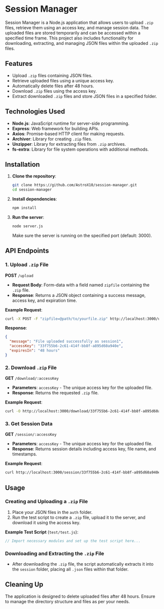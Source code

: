 # Session Manager

Session Manager is a Node.js application that allows users to upload `.zip` files, retrieve them using an access key, and manage session data. The uploaded files are stored temporarily and can be accessed within a specified time frame. This project also includes functionality for downloading, extracting, and managing JSON files within the uploaded `.zip` files.

## Features

- Upload `.zip` files containing JSON files.
- Retrieve uploaded files using a unique access key.
- Automatically delete files after 48 hours.
- Download `.zip` files using the access key.
- Extract downloaded `.zip` files and store JSON files in a specified folder.

## Technologies Used

- **Node.js**: JavaScript runtime for server-side programming.
- **Express**: Web framework for building APIs.
- **Axios**: Promise-based HTTP client for making requests.
- **Archiver**: Library for creating `.zip` files.
- **Unzipper**: Library for extracting files from `.zip` archives.
- **fs-extra**: Library for file system operations with additional methods.

## Installation

1. **Clone the repository**:

   ```bash
   git clone https://github.com/AstroX10/session-manager.git
   cd session-manager
   ```

2. **Install dependencies**:

   ```bash
   npm install
   ```

3. **Run the server**:

   ```bash
   node server.js
   ```

   Make sure the server is running on the specified port (default: 3000).

## API Endpoints

### 1. Upload `.zip` File

**POST** `/upload`

- **Request Body**: Form-data with a field named `zipfile` containing the `.zip` file.
- **Response**: Returns a JSON object containing a success message, access key, and expiration time.

**Example Request**:
```bash
curl -X POST -F "zipfile=@path/to/yourfile.zip" http://localhost:3000/upload
```

**Response**:
```json
{
  "message": "File uploaded successfully as session1",
  "accessKey": "33f755b6-2c61-414f-bb8f-a895d60a940e",
  "expiresIn": "48 hours"
}
```

### 2. Download `.zip` File

**GET** `/download/:accessKey`

- **Parameters**: `accessKey` - The unique access key for the uploaded file.
- **Response**: Returns the requested `.zip` file.

**Example Request**:
```bash
curl -O http://localhost:3000/download/33f755b6-2c61-414f-bb8f-a895d60a940e
```

### 3. Get Session Data

**GET** `/session/:accessKey`

- **Parameters**: `accessKey` - The unique access key for the uploaded file.
- **Response**: Returns session details including access key, file name, and timestamps.

**Example Request**:
```bash
curl http://localhost:3000/session/33f755b6-2c61-414f-bb8f-a895d60a940e
```

## Usage

### Creating and Uploading a `.zip` File

1. Place your JSON files in the `auth` folder.
2. Run the test script to create a `.zip` file, upload it to the server, and download it using the access key.

**Example Test Script** (`test/test.js`):

```javascript
// Import necessary modules and set up the test script here...
```

### Downloading and Extracting the `.zip` File

- After downloading the `.zip` file, the script automatically extracts it into the `session` folder, placing all `.json` files within that folder.

## Cleaning Up

The application is designed to delete uploaded files after 48 hours. Ensure to manage the directory structure and files as per your needs.